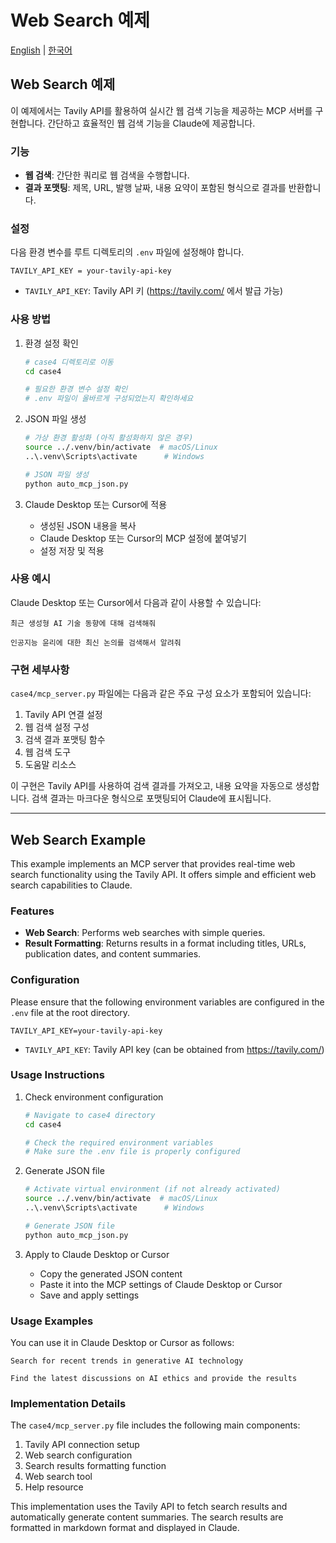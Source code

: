# Web Search 예제

[English](#web-search-example) | [한국어](#web-search-예제-1)

## Web Search 예제

이 예제에서는 Tavily API를 활용하여 실시간 웹 검색 기능을 제공하는 MCP 서버를 구현합니다. 간단하고 효율적인 웹 검색 기능을 Claude에 제공합니다.

### 기능

- **웹 검색**: 간단한 쿼리로 웹 검색을 수행합니다.
- **결과 포맷팅**: 제목, URL, 발행 날짜, 내용 요약이 포함된 형식으로 결과를 반환합니다.

### 설정

다음 환경 변수를 루트 디렉토리의 `.env` 파일에 설정해야 합니다.

```
TAVILY_API_KEY = your-tavily-api-key
```

- `TAVILY_API_KEY`: Tavily API 키 (https://tavily.com/ 에서 발급 가능)

### 사용 방법

1. 환경 설정 확인
   ```bash
   # case4 디렉토리로 이동
   cd case4
   
   # 필요한 환경 변수 설정 확인
   # .env 파일이 올바르게 구성되었는지 확인하세요
   ```

2. JSON 파일 생성
   ```bash
   # 가상 환경 활성화 (아직 활성화하지 않은 경우)
   source ../.venv/bin/activate  # macOS/Linux
   ..\.venv\Scripts\activate      # Windows
   
   # JSON 파일 생성
   python auto_mcp_json.py
   ```

3. Claude Desktop 또는 Cursor에 적용
   - 생성된 JSON 내용을 복사
   - Claude Desktop 또는 Cursor의 MCP 설정에 붙여넣기
   - 설정 저장 및 적용

### 사용 예시

Claude Desktop 또는 Cursor에서 다음과 같이 사용할 수 있습니다:

```
최근 생성형 AI 기술 동향에 대해 검색해줘
```

```
인공지능 윤리에 대한 최신 논의를 검색해서 알려줘
```

### 구현 세부사항

`case4/mcp_server.py` 파일에는 다음과 같은 주요 구성 요소가 포함되어 있습니다:

1. Tavily API 연결 설정
2. 웹 검색 설정 구성
3. 검색 결과 포맷팅 함수
4. 웹 검색 도구
5. 도움말 리소스

이 구현은 Tavily API를 사용하여 검색 결과를 가져오고, 내용 요약을 자동으로 생성합니다. 검색 결과는 마크다운 형식으로 포맷팅되어 Claude에 표시됩니다.

---

## Web Search Example

This example implements an MCP server that provides real-time web search functionality using the Tavily API. It offers simple and efficient web search capabilities to Claude.

### Features

- **Web Search**: Performs web searches with simple queries.
- **Result Formatting**: Returns results in a format including titles, URLs, publication dates, and content summaries.

### Configuration

Please ensure that the following environment variables are configured in the `.env` file at the root directory.

```
TAVILY_API_KEY=your-tavily-api-key
```

- `TAVILY_API_KEY`: Tavily API key (can be obtained from https://tavily.com/)

### Usage Instructions

1. Check environment configuration
   ```bash
   # Navigate to case4 directory
   cd case4
   
   # Check the required environment variables
   # Make sure the .env file is properly configured
   ```

2. Generate JSON file
   ```bash
   # Activate virtual environment (if not already activated)
   source ../.venv/bin/activate  # macOS/Linux
   ..\.venv\Scripts\activate      # Windows
   
   # Generate JSON file
   python auto_mcp_json.py
   ```

3. Apply to Claude Desktop or Cursor
   - Copy the generated JSON content
   - Paste it into the MCP settings of Claude Desktop or Cursor
   - Save and apply settings

### Usage Examples

You can use it in Claude Desktop or Cursor as follows:

```
Search for recent trends in generative AI technology
```

```
Find the latest discussions on AI ethics and provide the results
```

### Implementation Details

The `case4/mcp_server.py` file includes the following main components:

1. Tavily API connection setup
2. Web search configuration
3. Search results formatting function
4. Web search tool
5. Help resource

This implementation uses the Tavily API to fetch search results and automatically generate content summaries. The search results are formatted in markdown format and displayed in Claude.
